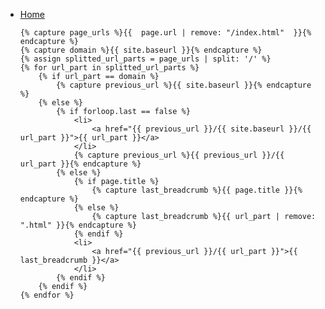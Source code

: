 <nav id="breadcrumbs" class="au-breadcrumbs" aria-label="breadcrumb">
	<ul class="au-link-list au-link-list--inline">
	<li>
		<a href="{{  site.baseurl  }}/">Home</a>
	</li>

	{% capture page_urls %}{{  page.url | remove: "/index.html"  }}{% endcapture %}
	{% capture domain %}{{ site.baseurl }}{% endcapture %}
	{% assign splitted_url_parts = page_urls | split: '/' %}
	{% for url_part in splitted_url_parts %}
		{% if url_part == domain %}
			{% capture previous_url %}{{ site.baseurl }}{% endcapture %}
		{% else %}
			{% if forloop.last == false %}
				<li>
					<a href="{{ previous_url }}/{{ site.baseurl }}/{{ url_part }}">{{ url_part }}</a>
				</li>
				{% capture previous_url %}{{ previous_url }}/{{ url_part }}{% endcapture %}
			{% else %}
				{% if page.title %}
					{% capture last_breadcrumb %}{{ page.title }}{% endcapture %}
				{% else %}
					{% capture last_breadcrumb %}{{ url_part | remove: ".html" }}{% endcapture %}
				{% endif %}
				<li>
					<a href="{{ previous_url }}/{{ url_part }}">{{ last_breadcrumb }}</a>
				</li>
			{% endif %}
		{% endif %}
	{% endfor %}
</ul>
</nav>
